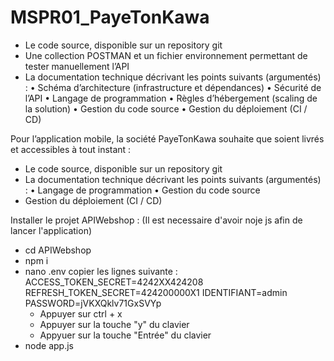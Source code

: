 # MSPR01_PayeTonKawa

- Le code source, disponible sur un repository git
- Une collection POSTMAN et un fichier environnement permettant de tester manuellement l’API
- La documentation technique décrivant les points suivants (argumentés) :
  • Schéma d’architecture (infrastructure et dépendances)
  • Sécurité de l’API
  • Langage de programmation
  • Règles d’hébergement (scaling de la solution)
  • Gestion du code source
  • Gestion du déploiement (CI / CD)

Pour l’application mobile, la société PayeTonKawa souhaite que soient livrés et accessibles à tout instant :
- Le code source, disponible sur un repository git
- La documentation technique décrivant les points suivants (argumentés) :
  • Langage de programmation
  • Gestion du code source
- Gestion du déploiement (CI / CD)

Installer le projet APIWebshop : (Il est necessaire d'avoir noje js afin de lancer l'application)
  - cd APIWebshop
  - npm i
  - nano .env
    copier les lignes suivante :
    ACCESS_TOKEN_SECRET=4242XX424208
    REFRESH_TOKEN_SECRET=424200000X1
    IDENTIFIANT=admin
    PASSWORD=jVKXQklv71GxSVYp
    - Appuyer sur ctrl + x
    - Appuyer sur la touche "y" du clavier
    - Appyuer sur la touche "Entrée" du clavier
  - node app.js